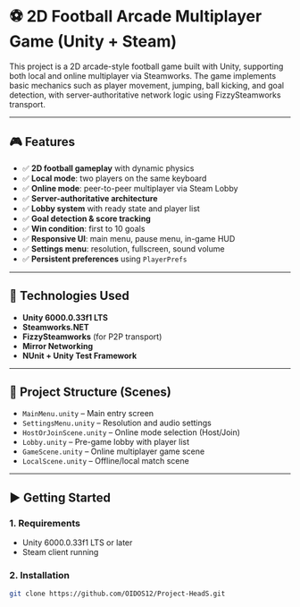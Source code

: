 # ⚽ 2D Football Arcade Multiplayer Game (Unity + Steam)

This project is a 2D arcade-style football game built with Unity, supporting both local and online multiplayer via Steamworks. The game implements basic mechanics such as player movement, jumping, ball kicking, and goal detection, with server-authoritative network logic using FizzySteamworks transport.

---

## 🎮 Features

- ✅ **2D football gameplay** with dynamic physics  
- ✅ **Local mode**: two players on the same keyboard  
- ✅ **Online mode**: peer-to-peer multiplayer via Steam Lobby  
- ✅ **Server-authoritative architecture**  
- ✅ **Lobby system** with ready state and player list  
- ✅ **Goal detection & score tracking**  
- ✅ **Win condition**: first to 10 goals  
- ✅ **Responsive UI**: main menu, pause menu, in-game HUD  
- ✅ **Settings menu**: resolution, fullscreen, sound volume  
- ✅ **Persistent preferences** using `PlayerPrefs`  

---

## 🔧 Technologies Used

- **Unity 6000.0.33f1 LTS**
- **Steamworks.NET**
- **FizzySteamworks** (for P2P transport)
- **Mirror Networking**
- **NUnit + Unity Test Framework**

---

## 📂 Project Structure (Scenes)

- `MainMenu.unity` – Main entry screen  
- `SettingsMenu.unity` – Resolution and audio settings  
- `HostOrJoinScene.unity` – Online mode selection (Host/Join)  
- `Lobby.unity` – Pre-game lobby with player list  
- `GameScene.unity` – Online multiplayer game scene  
- `LocalScene.unity` – Offline/local match scene  

---

## ▶️ Getting Started

### 1. Requirements
- Unity 6000.0.33f1 LTS or later  
- Steam client running  

### 2. Installation
```bash
git clone https://github.com/OIDOS12/Project-HeadS.git
